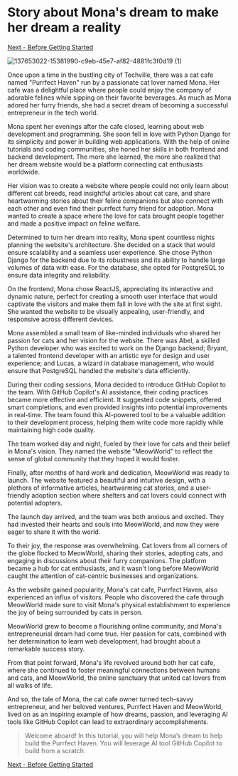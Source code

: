 # Story about Mona's dream to make her dream a reality

[Next - Before Getting Started](./2_Before_etting_Started.md)

![137653022-15381990-c9eb-45e7-af82-4881fc3f0d19 (1)](https://user-images.githubusercontent.com/5396174/172204919-9ffb3993-1670-492e-a739-2efc25f9e8c3.gif)

Once upon a time in the bustling city of Techville, there was a cat cafe named "Purrfect Haven" run by a passionate cat lover named Mona. Her cafe was a delightful place where people could enjoy the company of adorable felines while sipping on their favorite beverages. As much as Mona adored her furry friends, she had a secret dream of becoming a successful entrepreneur in the tech world.

Mona spent her evenings after the cafe closed, learning about web development and programming. She soon fell in love with Python Django for its simplicity and power in building web applications. With the help of online tutorials and coding communities, she honed her skills in both frontend and backend development. The more she learned, the more she realized that her dream website would be a platform connecting cat enthusiasts worldwide.

Her vision was to create a website where people could not only learn about different cat breeds, read insightful articles about cat care, and share heartwarming stories about their feline companions but also connect with each other and even find their purrfect furry friend for adoption. Mona wanted to create a space where the love for cats brought people together and made a positive impact on feline welfare.

Determined to turn her dream into reality, Mona spent countless nights planning the website's architecture. She decided on a stack that would ensure scalability and a seamless user experience. She chose Python Django for the backend due to its robustness and its ability to handle large volumes of data with ease. For the database, she opted for PostgreSQL to ensure data integrity and reliability.

On the frontend, Mona chose ReactJS, appreciating its interactive and dynamic nature, perfect for creating a smooth user interface that would captivate the visitors and make them fall in love with the site at first sight. She wanted the website to be visually appealing, user-friendly, and responsive across different devices.

Mona assembled a small team of like-minded individuals who shared her passion for cats and her vision for the website. There was Abel, a skilled Python developer who was excited to work on the Django backend; Bryant, a talented frontend developer with an artistic eye for design and user experience; and Lucas, a wizard in database management, who would ensure that PostgreSQL handled the website's data efficiently.

During their coding sessions, Mona decided to introduce GitHub Copilot to the team. With GitHub Copilot's AI assistance, their coding practices became more effective and efficient. It suggested code snippets, offered smart completions, and even provided insights into potential improvements in real-time. The team found this AI-powered tool to be a valuable addition to their development process, helping them write code more rapidly while maintaining high code quality.

The team worked day and night, fueled by their love for cats and their belief in Mona's vision. They named the website "MeowWorld" to reflect the sense of global community that they hoped it would foster.

Finally, after months of hard work and dedication, MeowWorld was ready to launch. The website featured a beautiful and intuitive design, with a plethora of informative articles, heartwarming cat stories, and a user-friendly adoption section where shelters and cat lovers could connect with potential adopters.

The launch day arrived, and the team was both anxious and excited. They had invested their hearts and souls into MeowWorld, and now they were eager to share it with the world.

To their joy, the response was overwhelming. Cat lovers from all corners of the globe flocked to MeowWorld, sharing their stories, adopting cats, and engaging in discussions about their furry companions. The platform became a hub for cat enthusiasts, and it wasn't long before MeowWorld caught the attention of cat-centric businesses and organizations.

As the website gained popularity, Mona's cat cafe, Purrfect Haven, also experienced an influx of visitors. People who discovered the cafe through MeowWorld made sure to visit Mona's physical establishment to experience the joy of being surrounded by cats in person.

MeowWorld grew to become a flourishing online community, and Mona's entrepreneurial dream had come true. Her passion for cats, combined with her determination to learn web development, had brought about a remarkable success story.

From that point forward, Mona's life revolved around both her cat cafe, where she continued to foster meaningful connections between humans and cats, and MeowWorld, the online sanctuary that united cat lovers from all walks of life.

And so, the tale of Mona, the cat cafe owner turned tech-savvy entrepreneur, and her beloved ventures, Purrfect Haven and MeowWorld, lived on as an inspiring example of how dreams, passion, and leveraging AI tools like GitHub Copilot can lead to extraordinary accomplishments.

> Welcome aboard! In this tutorial, you will help Mona’s dream to help build the Purrfect Haven. You will leverage AI tool GitHub Copilot to build from a scratch.

[Next - Before Getting Started](./2_Before_etting_Started.md)